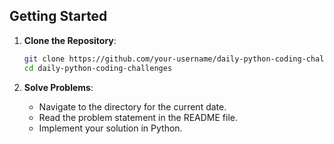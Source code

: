 ## Getting Started

1. **Clone the Repository**:
    ```sh
    git clone https://github.com/your-username/daily-python-coding-challenges.git
    cd daily-python-coding-challenges
    ```

2. **Solve Problems**:
    - Navigate to the directory for the current date.
    - Read the problem statement in the README file.
    - Implement your solution in Python.

